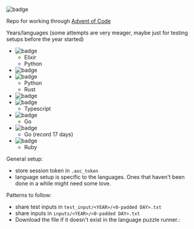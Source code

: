 ![badge](https://img.shields.io/endpoint?label=Total%20Stars%20%E2%AD%90&url=https%3A%2F%2Fgist.githubusercontent.com%2Ffdm1%2F88c3907f142f24c32e91ce1dc79729f3%2Fraw%2Faoc_stars_total.json)

Repo for working through [Advent of Code](http://adventofcode.com)

Years/languages (some attempts are very meager, maybe just for testing setups before the year started)



- ![badge](https://img.shields.io/endpoint?label=2015%20Stars%20%E2%AD%90&url=https%3A%2F%2Fgist.githubusercontent.com%2Ffdm1%2F88c3907f142f24c32e91ce1dc79729f3%2Fraw%2Faoc_stars_2015.json)
  - Elixir
  - Python
- ![badge](https://img.shields.io/endpoint?label=2016%20Stars%20%E2%AD%90&url=https%3A%2F%2Fgist.githubusercontent.com%2Ffdm1%2F88c3907f142f24c32e91ce1dc79729f3%2Fraw%2Faoc_stars_2016.json)
- ![badge](https://img.shields.io/endpoint?label=2017%20Stars%20%E2%AD%90&url=https%3A%2F%2Fgist.githubusercontent.com%2Ffdm1%2F88c3907f142f24c32e91ce1dc79729f3%2Fraw%2Faoc_stars_2017.json)
  - Python
  - Rust
- ![badge](https://img.shields.io/endpoint?label=2018%20Stars%20%E2%AD%90&url=https%3A%2F%2Fgist.githubusercontent.com%2Ffdm1%2F88c3907f142f24c32e91ce1dc79729f3%2Fraw%2Faoc_stars_2018.json)
- ![badge](https://img.shields.io/endpoint?label=2019%20Stars%20%E2%AD%90&url=https%3A%2F%2Fgist.githubusercontent.com%2Ffdm1%2F88c3907f142f24c32e91ce1dc79729f3%2Fraw%2Faoc_stars_2019.json)
  - Typescript
- ![badge](https://img.shields.io/endpoint?label=2020%20Stars%20%E2%AD%90&url=https%3A%2F%2Fgist.githubusercontent.com%2Ffdm1%2F88c3907f142f24c32e91ce1dc79729f3%2Fraw%2Faoc_stars_2020.json)
  - Go
- ![badge](https://img.shields.io/endpoint?label=2021%20Stars%20%E2%AD%90&url=https%3A%2F%2Fgist.githubusercontent.com%2Ffdm1%2F88c3907f142f24c32e91ce1dc79729f3%2Fraw%2Faoc_stars_2021.json)
  - Go (record 17 days)
- ![badge](https://img.shields.io/endpoint?label=2022%20Stars%20%E2%AD%90&url=https%3A%2F%2Fgist.githubusercontent.com%2Ffdm1%2F88c3907f142f24c32e91ce1dc79729f3%2Fraw%2Faoc_stars_2022.json)
  - Ruby

General setup:
- store session token in `.aoc_token`
- language setup is specific to the languages. Ones that haven't been done in a while might need some love.

Patterns to follow:
- share test inputs in `test_input/<YEAR>/<0-padded DAY>.txt`
- share inputs in `inputs/<YEAR>/<0-padded DAY>.txt`
- Download the file if it doesn't exist in the language puzzle runner.:
